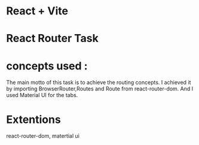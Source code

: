 # React + Vite
# React Router Task

# concepts used : 
The main motto of this task is to achieve the routing concepts.
I achieved it by importing BrowserRouter,Routes and Route from react-router-dom.
And I used Material UI for the tabs.

# Extentions
react-router-dom,
matertial ui

